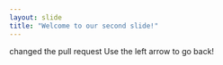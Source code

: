 ```yaml
---
layout: slide
title: "Welcome to our second slide!"
---
```

changed the pull request
Use the left arrow to go back!
